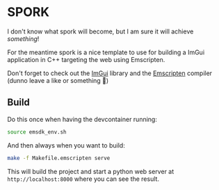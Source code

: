 # SPORK

I don't know what spork will become, but I am sure it will achieve *something*!

For the meantime spork is a nice template to use for building a ImGui application in C++ targeting the web using Emscripten.

Don't forget to check out the [ImGui](https://github.com/ocornut/imgui) library and the [Emscripten](https://emscripten.org/) compiler (dunno leave a like or something 🤔)

## Build

Do this once when having the devcontainer running:

```bash
source emsdk_env.sh
```

And then always when you want to build:

```bash
make -f Makefile.emscripten serve
```

This will build the project and start a python web server at `http://localhost:8000` where you can see the result.